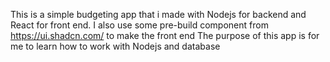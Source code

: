 This is a simple budgeting app that i made with Nodejs for backend and React for front end. I also use some pre-build component from https://ui.shadcn.com/ to make the front end
The purpose of this app is for me to learn how to work with Nodejs and database
